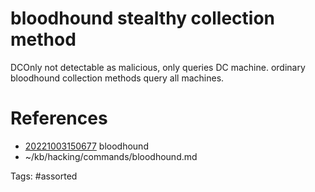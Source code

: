 # bloodhound stealthy collection method
DCOnly
not detectable as malicious, only queries DC machine.
ordinary bloodhound collection methods query all machines.

# References
- [20221003150677](/zet/20221003150677/) bloodhound
- ~/kb/hacking/commands/bloodhound.md

Tags:
    #assorted

